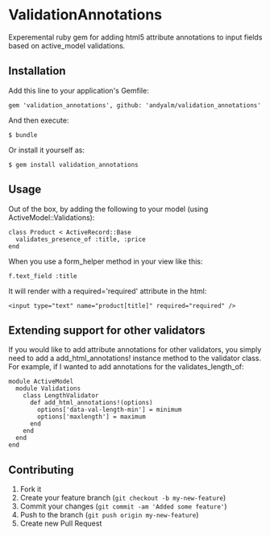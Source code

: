 # ValidationAnnotations

Experemental ruby gem for adding html5 attribute annotations to input fields based on active_model validations.

## Installation

Add this line to your application's Gemfile:

    gem 'validation_annotations', github: 'andyalm/validation_annotations'

And then execute:

    $ bundle

Or install it yourself as:

    $ gem install validation_annotations

## Usage

Out of the box, by adding the following to your model (using ActiveModel::Validations):

    class Product < ActiveRecord::Base
      validates_presence_of :title, :price
    end

When you use a form_helper method in your view like this:

    f.text_field :title

It will render with a required='required' attribute in the html:

    <input type="text" name="product[title]" required="required" />

## Extending support for other validators

If you would like to add attribute annotations for other validators, you simply need to add
a add_html_annotations! instance method to the validator class. For example, if I wanted to add annotations for the validates_length_of:

    module ActiveModel
      module Validations
        class LengthValidator
          def add_html_annotations!(options)
            options['data-val-length-min'] = minimum
            options['maxlength'] = maximum
          end
        end
      end
    end

## Contributing

1. Fork it
2. Create your feature branch (`git checkout -b my-new-feature`)
3. Commit your changes (`git commit -am 'Added some feature'`)
4. Push to the branch (`git push origin my-new-feature`)
5. Create new Pull Request
